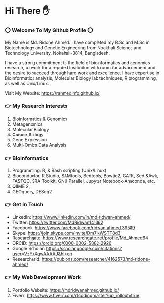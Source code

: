 # Hi There ✋

### ⭕ Welcome To My Github Profile ⭕ 
 My Name is Md. Ridone Ahmed. I have completed my B.Sc and M.Sc in Biotechnology and Genetic Engineering from Noakhali Science and Technology University, Nokahali-3814, Bangladesh. 
 
I have a strong commitment to the field of bioinformatics and genomics research, to work for a reputed institution with room for advancement and the desire to succeed through hard work and excellence. I have expertise in Bioinformatics analysis, Molecular Biology lab techniques, R programming, as well as Unix/Linux.

Visit My Website: https://rahmedinfo.github.io/


### 👉 My Research Interests
1. Bioinformatics & Genomics
2. Metagenomics
3. Molecular Biology
4. Cancer Biology
5. Gene Expression 
6. Multi-Omics Data Analysis

### 👉 Bioinformatics 
1. Programming: R, & Bash scripting (Unix/Linux)
2. Bioconductor, R Studio, SAMtools, Bedtools, Bowtie2, GATK, Sed &Awk, FASTQC, SRA-Toolkit, GNU Parallel, Jupyter Notebook-Anaconda, etc. 
3. QIIME 2, 
4. GEOquery, DESeq2

### 👉 Get in Touch
* LinkedIn: https://www.linkedin.com/in/md-ridwan-ahmed/
* Twitter: https://twitter.com/MdRidwan141362
* Facebook: https://www.facebook.com/ridwan.ahmed.39589
* Skype: https://join.skype.com/invite/Dm7IkWSTT8d3
* Researchgate: https://www.researchgate.net/profile/Md_Ahmed64
* ORCID: https://orcid.org/0000-0002-5882-2926
* Google Scholar: https://scholar.google.com/citations?user=VzYxXqwAAAAJ&hl=en
* Researcherid: https://publons.com/researcher/4162573/md-ridone-ahmed/

### 👉 My Web Development Work
1. Portfolio Website: https://mdridwanahmed.github.io/
2. Fiverr: https://www.fiverr.com/r1codingmaster?up_rollout=true

